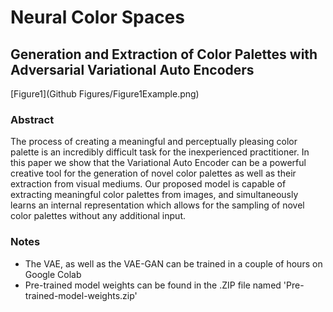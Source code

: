 # Neural Color Spaces
## Generation and Extraction of Color Palettes with Adversarial Variational Auto Encoders
[Figure1](Github Figures/Figure1Example.png)

### Abstract

The process of creating a meaningful and perceptually pleasing color palette is an incredibly difficult task for the inexperienced practitioner. In this paper we show that the Variational Auto Encoder can be a powerful creative tool for the generation of novel color palettes as well as their extraction from visual mediums. Our proposed model is capable of extracting meaningful color palettes from images, and simultaneously learns an internal representation which allows for the sampling of novel color palettes without any additional input.

### Notes
- The VAE, as well as the VAE-GAN can be trained in a couple of hours on Google Colab
- Pre-trained model weights can be found in the .ZIP file named 'Pre-trained-model-weights.zip'
